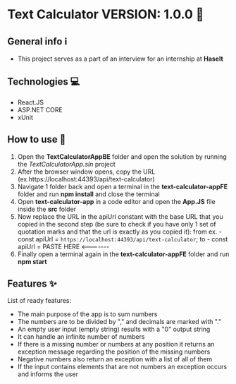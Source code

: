 # Text Calculator VERSION: 1.0.0 🔖

## General info ℹ️
* This project serves as a part of an interview for an internship at **Haselt**

## Technologies 💻
* React.JS
* ASP.NET CORE
* xUnit

## How to use 📘
1. Open the **TextCalculatorAppBE** folder and open the solution by running the *TextCalculatorApp.sln* project
2. After the browser window opens, copy the URL (ex.https://localhost:44393/api/text-calculator)
3. Navigate 1 folder back and open a terminal in the **text-calculator-appFE** folder and run **npm install** and close the terminal
4. Open **text-calculator-app** in a code editor and open the **App.JS** file inside the **src** folder
5. Now replace the URL in the apiUrl constant with the base URL that you copied in the second step (be sure to check if you have only 1 set of quotation marks and that the url is exactly as you copied it):
    from ex. - const apiUrl = `https://localhost:44393/api/text-calculator`;
    to       - const apiUrl = PASTE HERE <-------
6. Finally open a terminal again in the **text-calculator-appFE** folder and run **npm start**

## Features ✨
List of ready features:
* The main purpose of the app is to sum numbers
* The numbers are to be divided by "," and decimals are marked with "."
* An empty user input (empty string) results with a "0" output string
* It can handle an infinite number of numbers
* If there is a missing number or numbers at any position it returns an exception message regarding the position of the missing numbers
* Negative numbers also return an exception with a list of all of them
* If the input contains elements that are not numbers an exception occurs and informs the user

